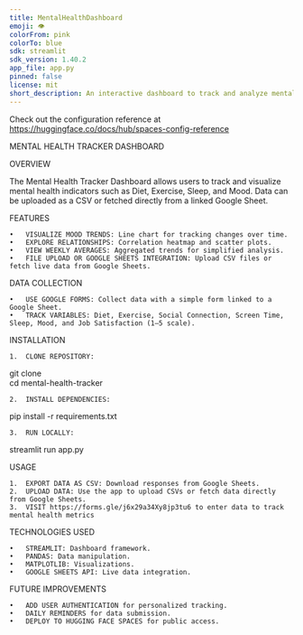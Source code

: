 ```yaml
---
title: MentalHealthDashboard
emoji: 👁
colorFrom: pink
colorTo: blue
sdk: streamlit
sdk_version: 1.40.2
app_file: app.py
pinned: false
license: mit
short_description: An interactive dashboard to track and analyze mental health
---
```


Check out the configuration reference at https://huggingface.co/docs/hub/spaces-config-reference

MENTAL HEALTH TRACKER DASHBOARD

OVERVIEW

The Mental Health Tracker Dashboard allows users to track and visualize mental health indicators such as Diet, Exercise, Sleep, and Mood. Data can be uploaded as a CSV or fetched directly from a linked Google Sheet.

FEATURES

	•	VISUALIZE MOOD TRENDS: Line chart for tracking changes over time.
	•	EXPLORE RELATIONSHIPS: Correlation heatmap and scatter plots.
	•	VIEW WEEKLY AVERAGES: Aggregated trends for simplified analysis.
	•	FILE UPLOAD OR GOOGLE SHEETS INTEGRATION: Upload CSV files or fetch live data from Google Sheets.

DATA COLLECTION

	•	USE GOOGLE FORMS: Collect data with a simple form linked to a Google Sheet.
	•	TRACK VARIABLES: Diet, Exercise, Social Connection, Screen Time, Sleep, Mood, and Job Satisfaction (1–5 scale).

INSTALLATION

	1.	CLONE REPOSITORY:

git clone <repository-url>  
cd mental-health-tracker  

	2.	INSTALL DEPENDENCIES:

pip install -r requirements.txt  

	3.	RUN LOCALLY:

streamlit run app.py  

USAGE

	1.	EXPORT DATA AS CSV: Download responses from Google Sheets.
	2.	UPLOAD DATA: Use the app to upload CSVs or fetch data directly from Google Sheets.
    3.  VISIT https://forms.gle/j6x29a34Xy8jp3tu6 to enter data to track mental health metrics

TECHNOLOGIES USED

	•	STREAMLIT: Dashboard framework.
	•	PANDAS: Data manipulation.
	•	MATPLOTLIB: Visualizations.
	•	GOOGLE SHEETS API: Live data integration.

FUTURE IMPROVEMENTS

	•	ADD USER AUTHENTICATION for personalized tracking.
	•	DAILY REMINDERS for data submission.
	•	DEPLOY TO HUGGING FACE SPACES for public access.
